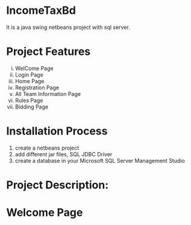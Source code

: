 # IncomeTaxBd
<hl>
<p>It is a java swing netbeans project with sql server.</p>

# Project Features
<hl>
<ol type="i">
    <li>WelCome Page</li>
    <li>Login Page</li>
    <li>Home Page</li>
    <li>Registration Page</li>
    <li>All Team Information Page</li>
    <li>Rules Page</li>
    <li>Bidding Page</li>
  </ol>

# Installation Process
<hl>
  <hl>
  <ol>
    <li>create a netbeans  project</li>
    <li>add  different jar files, SQL JDBC Driver</li>
    <li>create a database in your Microsoft SQL Server Management Studio </li>
</ol>
    
# Project Description:
 <hl>
   
# Welcome Page
